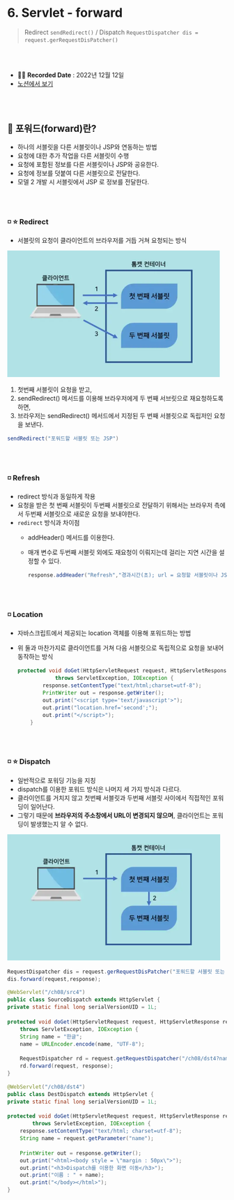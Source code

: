 # 6. Servlet - forward
> Redirect `sendRedirect()` / Dispatch `RequestDispatcher dis = request.gerRequestDisPatcher()`

<br><br>

- ✍🏻 **Recorded Date** : 2022년 12월 12일
- [노션에서 보기](https://6suk.notion.site/6-Servlet-foward-5734cc67cda44bab80b44fe74e7d8d1a?pvs=4)

<br><br>

## 🔸 포워드(forward)란?

- 하나의 서블릿을 다른 서블릿이나 JSP와 연동하는 방법
- 요청에 대한 추가 작업을 다른 서블릿이 수행
- 요청에 포함된 정보를 다른 서블릿이나 JSP와 공유한다.
- 요청에 정보를 덧붙여 다른 서블릿으로 전달한다.
- 모델 2 개발 시 서블릿에서 JSP 로 정보를 전달한다.

<br><br>

### ◽ ⭐ Redirect

- 서블릿의 요청이 클라이언트의 브라우저를 거듭 거쳐 요청되는 방식

<img src = "./img/0603_03.png"><br>

1. 첫번째 서블릿이 요청을 받고,
2. sendRedirect() 메서드를 이용해 브라우저에게 두 번째 서브릿으로 재요청하도록 하면,
3. 브라우저는 sendRedirect() 메서드에서 지정된 두 번째 서블릿으로 독립저인 요청을 보낸다.

```java
sendRedirect("포워드할 서블릿 또는 JSP")
```

<br>
<br>

### ◽ Refresh

- redirect 방식과 동일하게 작용
- 요청을 받은 첫 번째 서블릿이 두번째 서블릿으로 전달하기 위해서는 브라우저 측에서 두번째 서블릿으로 새로운 요청을 보내야한다.
- `redirect` 방식과 차이점
    - addHeader() 메서드를 이용한다.
    - 매개 변수로 두번째 서블릿 외에도 재요청이 이뤄지는데 걸리는 지연 시간을 설정할 수 있다.
        
        ```java
        response.addHeader("Refresh","경과시간(초); url = 요청할 서블릿이나 JSP")
        ```
        

<br>
<br>


### ◽ Location

- 자바스크립트에서 제공되는 location 객체를 이용해 포워드하는 방법
- 위 둘과 마찬가지로 클라이언트를 거쳐 다음 서블릿으로 독립적으로 요청을 보내어 동작하는 방식
    
    ```java
    protected void doGet(HttpServletRequest request, HttpServletResponse response)
    			throws ServletException, IOException {
    		response.setContentType("text/html;charset=utf-8");
    		PrintWriter out = response.getWriter();
    		out.print("<script type='text/javascript'>");
    		out.print("location.href='second';");
    		out.print("</script>");
    	}
    ```
    

<br>
<br>


### ◽ ⭐ Dispatch

- 일반적으로 포워딩 기능을 지칭
- dispatch를 이용한 포워드 방식은 나머지 세 가지 방식과 다르다.
- 클라이언트를 거치지 않고 첫번째 서블릿과 두번째 서블릿 사이에서 직접적인 포워딩이 일어난다.
- 그렇기 때문에 **브라우저의 주소창에서 URL이 변경되지 않으며**, 클라이언트는 포워딩이 발생했는지 알 수 없다.

<img src = "./img/0603_04.png"><br>

```java
RequestDispatcher dis = request.gerRequestDisPatcher("포워드할 서블릿 또는 JSP")
dis.forward(request,response);
```

```java
@WebServlet("/ch08/src4")
public class SourceDispatch extends HttpServlet {
private static final long serialVersionUID = 1L;

protected void doGet(HttpServletRequest request, HttpServletResponse response)
	throws ServletException, IOException {
	String name = "한글";
	name = URLEncoder.encode(name, "UTF-8");

	RequestDispatcher rd = request.getRequestDispatcher("/ch08/dst4?name="+name);
	rd.forward(request, response);
}
```

```java
@WebServlet("/ch08/dst4")
public class DestDispatch extends HttpServlet {
private static final long serialVersionUID = 1L;

protected void doGet(HttpServletRequest request, HttpServletResponse response)
		throws ServletException, IOException {
	response.setContentType("text/html; charset=utf-8");
	String name = request.getParameter("name");
	
	PrintWriter out = response.getWriter();
	out.print("<html><body style = \"margin : 50px\">");
	out.print("<h3>Dispatch를 이용한 화면 이동</h3>");
	out.print("이름 : " + name);
	out.print("</body></html>");
}
```

<br>
<br><br><br>